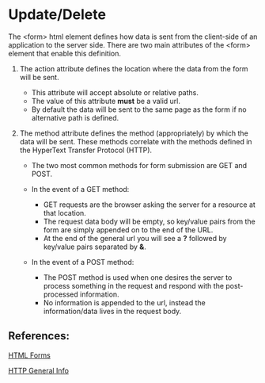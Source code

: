 # Update/Delete

The \<form> html element defines how data is sent from the client-side of an application to the server side. There are two main attributes of the \<form> element that enable this definition.

1. The action attribute defines the location where the data from the form will be sent. 
    - This attribute will accept absolute or relative paths.
    - The value of this attribute **must** be a valid url.
    - By default the data will be sent to the same page as the form if no alternative path is defined.

2. The method attribute defines the method (appropriately) by which the data will be sent. These methods correlate with the methods defined in the HyperText Transfer Protocol (HTTP).
    - The two most common methods for form submission are GET and POST.

    - In the event of a GET method:
      + GET requests are the browser asking the server for a resource at that location.  
      + The request data body will be empty, so key/value pairs from the form are simply appended on to the end of the URL. 
      + At the end of the general url you will see a **?** followed by key/value pairs separated by **&**.

    - In the event of a POST method:
      + The POST method is used when one desires the server to process something in the request and respond with the post-processed information.
      + No information is appended to the url, instead the information/data lives in the request body.

## References:
[HTML Forms](https://developer.mozilla.org/en-US/docs/Learn/HTML/Forms/Sending_and_retrieving_form_data)

[HTTP General Info](https://developer.mozilla.org/en-US/docs/Web/HTTP)